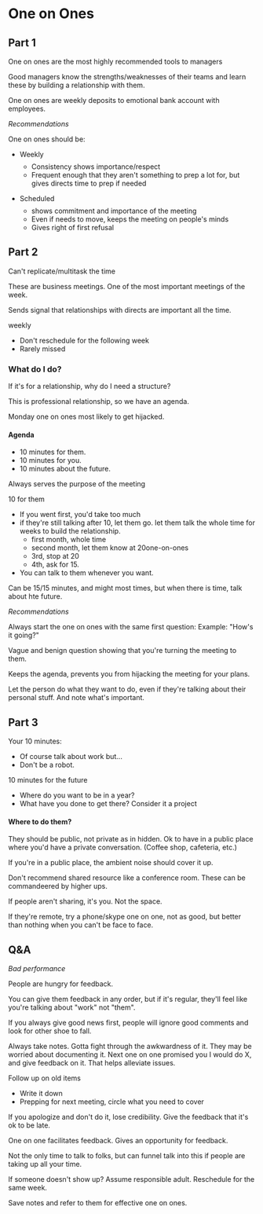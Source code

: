 <head>
<link rel="stylesheet" type="text/css" href="theme.css">
<style>
p {
  margin-bottom: 8px;
}
</style>
</head>


# One on Ones

## Part 1

One on ones are the most highly recommended tools to managers

Good managers know the strengths/weaknesses of their teams and learn these by building a relationship with them.

One on ones are weekly deposits to emotional bank account with employees.

*Recommendations*

One on ones should be:
- Weekly
  - Consistency shows importance/respect
  - Frequent enough that they aren't something to prep a lot for, but gives directs time to prep if needed


- Scheduled
  - shows commitment and importance of the meeting
  - Even if needs to move, keeps the meeting on people's minds
  - Gives right of first refusal

## Part 2

Can't replicate/multitask the time

These are business meetings.
One of the most important meetings of the week.

Sends signal that relationships with directs are important all the time.

weekly
- Don't reschedule for the following week
- Rarely missed

### What do I do?
If it's for a relationship, why do I need a structure?

This is professional relationship, so we have an agenda.

Monday one on ones most likely to get hijacked.

#### **Agenda**
- 10 minutes for them.
- 10 minutes for you.
- 10 minutes about the future.

Always serves the purpose of the meeting

10 for them
- If you went first, you'd take too much
- if they're still talking after 10, let them go. let them talk the whole time for weeks to build the relationship.
  - first month, whole time
  - second month, let them know at 20one-on-ones
  - 3rd, stop at 20
  - 4th, ask for 15.
- You can talk to them whenever you want.

Can be 15/15 minutes, and might most times, but when there is time, talk about hte future.

*Recommendations*

Always start the one on ones with the same first question:
Example: "How's it going?"

Vague and benign question showing that you're turning the meeting to them.

Keeps the agenda, prevents you from hijacking the meeting for your plans.

Let the person do what they want to do, even if they're talking about their personal stuff. And note what's important.

## Part 3

Your 10 minutes:
- Of course talk about work but...
- Don't be a robot.

10 minutes for the future
- Where do you want to be in a year?
- What have you done to get there? Consider it a project

#### **Where to do them?**

They should be public, not private as in hidden. Ok to have in a public place where you'd have a private conversation. (Coffee shop, cafeteria, etc.)

If you're in a public place, the ambient noise should cover it up.

Don't recommend shared resource like a conference room. These can be commandeered by higher ups.

If people aren't sharing, it's you. Not the space.

If they're remote, try a phone/skype one on one, not as good, but better than nothing when you can't be face to face.

## Q&A
*Bad performance*

People are hungry for feedback.

You can give them feedback in any order, but if it's regular, they'll feel like you're talking about "work" not "them".

If you always give good news first, people will ignore good comments and look for other shoe to fall.

Always take notes. Gotta fight through the awkwardness of it. They may be worried about documenting it. Next one on one promised you I would do X, and give feedback on it. That helps alleviate issues.

Follow up on old items
- Write it down
- Prepping for next meeting, circle what you need to cover

If you apologize and don't do it, lose credibility. Give the feedback that it's ok to be late.

One on one facilitates feedback. Gives an opportunity for feedback.

Not the only time to talk to folks, but can funnel talk into this if people are taking up all your time.

If someone doesn't show up? Assume responsible adult. Reschedule for the same week.

Save notes and refer to them for effective one on ones.
